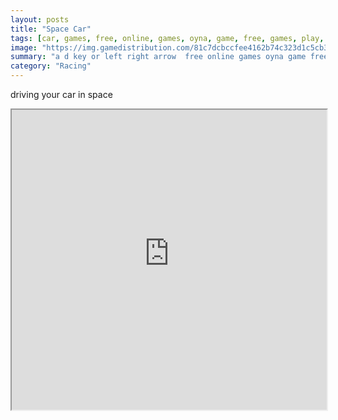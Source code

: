 ```yaml
---
layout: posts
title: "Space Car"
tags: [car, games, free, online, games, oyna, game, free, games, play, play, games]
image: "https://img.gamedistribution.com/81c7dcbccfee4162b74c323d1c5cb33b.jpg"
summary: "a d key or left right arrow  free online games oyna game free games play play games"
category: "Racing"
---
```


driving your car in space

<iframe width="100%" height="480px;" src="https://html5.gamedistribution.com/81c7dcbccfee4162b74c323d1c5cb33b/"></iframe>